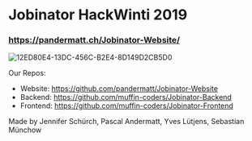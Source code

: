 # Jobinator HackWinti 2019

### <https://pandermatt.ch/Jobinator-Website/>

![12ED80E4-13DC-456C-B2E4-8D149D2CB5D0](https://user-images.githubusercontent.com/20790833/55710037-fbe74300-59e9-11e9-955a-9090f1b397e1.jpeg)

Our Repos: 
- Website: <https://github.com/pandermatt/Jobinator-Website>
- Backend: <https://github.com/muffin-coders/Jobinator-Backend>
- Frontend: <https://github.com/muffin-coders/Jobinator-Frontend>

Made by Jennifer Schürch, Pascal Andermatt, Yves Lütjens, Sebastian Münchow
